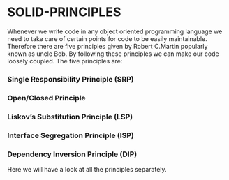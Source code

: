 # SOLID-PRINCIPLES

Whenever we write code in any object oriented programming language
we need to take care of certain points for code to be easily maintainable.
Therefore there are five principles given by Robert C.Martin popularly known as uncle Bob.
By following these principles we can make our code loosely coupled. The five principles are:
### Single Responsibility Principle (SRP)
### Open/Closed Principle
### Liskov’s Substitution Principle (LSP)
### Interface Segregation Principle (ISP)
### Dependency Inversion Principle (DIP)

Here we will have a look at all the principles separately.
